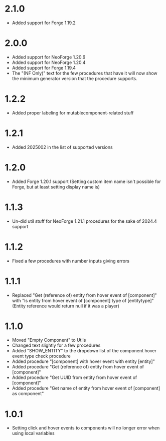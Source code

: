 # 2.1.0
- Added support for Forge 1.19.2
# 2.0.0
- Added support for NeoForge 1.20.6
- Added support for NeoForge 1.20.4
- Added support for Forge 1.19.4
- The "(NF Only)" text for the few procedures that have it will now show the minimum generator version that the procedure supports.
# 1.2.2
- Added proper labeling for mutablecomponent-related stuff
# 1.2.1
- Added 2025002 in the list of supported versions
# 1.2.0
- Added Forge 1.20.1 support (Setting custom item name isn't possible for Forge, but at least setting display name is)
# 1.1.3
- Un-did util stuff for NeoForge 1.21.1 procedures for the sake of 2024.4 support
# 1.1.2
- Fixed a few procedures with number inputs giving errors
# 1.1.1
- Replaced "Get (reference of) entity from hover event of [component]" with "Is entity from hover event of [component] type of [entitytype]" (Entity reference would return null if it was a player)
# 1.1.0
- Moved "Empty Component" to Utils
- Changed text slightly for a few procedures
- Added "SHOW_ENTITY" to the dropdown list of the component hover event type check procedure
- Added procedure "[component] with hover event with entity [entity]"
- Added procedure "Get (reference of) entity from hover event of [component]"
- Added procedure "Get UUID from entity from hover event of [component]"
- Added procedure "Get name of entity from hover event of [component] as component"
# 1.0.1
- Setting click and hover events to components will no longer error when using local variables
